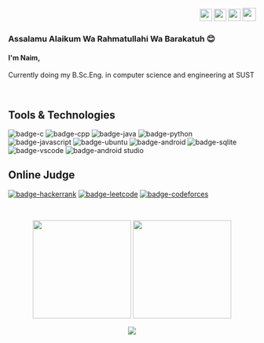 <p align="right">
    <a href="mailto:naimul9m@gmail.com"><img height="25" src="https://i.imgur.com/FOxl535.png"></a>
    <a href="https://www.linkedin.com/in/NaimulIslam9m/"><img height="25" src="https://i.ibb.co/37T7zn7/360-F-296542385-MRAz-EGWu-XRZEFy-Zs-Dk9k-YGc-YQIt-HGv-ES-1.jpg"></a>
    <a href="https://www.facebook.com/ssj.naim.54"><img height="25" src="https://i.imgur.com/wyJq4zr.png"></a>
    <a href="https://www.mevbook.com/Naim19"><img height="27" src="https://i.ibb.co/3h6b9Xt/com-mevbook-android-1.png"></a>
 
<p>

### Assalamu Alaikum Wa Rahmatullahi Wa Barakatuh 😊
#### I'm Naim,<br>
Currently doing my B.Sc.Eng. in  computer science and engineering at SUST

<br />

## Tools & Technologies

![badge-c](https://img.shields.io/badge/language-C-7fdbda?style=for-the-badge&logo=c&logoColor=white&labelColor=21223e)
![badge-cpp](https://img.shields.io/badge/language-C%2B%2B-7fdbda?style=for-the-badge&logo=c%2B%2B&logoColor=white&labelColor=21223e)
![badge-java](https://img.shields.io/badge/language-java-7fdbda?style=for-the-badge&logo=java&logoColor=white&labelColor=21223e)
![badge-python](https://img.shields.io/badge/language-python-7fdbda?style=for-the-badge&logo=python&logoColor=white&labelColor=21223e)
![badge-javascript](https://img.shields.io/badge/language-javascript-7fdbda?style=for-the-badge&logo=javascript&logoColor=white&labelColor=21223e)
![badge-ubuntu](https://img.shields.io/badge/os-ubuntu-7fdbda?style=for-the-badge&logo=ubuntu&logoColor=white&labelColor=21223e)
![badge-android](https://img.shields.io/badge/framework-android-7fdbda?style=for-the-badge&logo=android&logoColor=white&labelColor=21223e)
![badge-sqlite](https://img.shields.io/badge/database-sqlite-7fdbda?style=for-the-badge&logo=sqlite&logoColor=white&labelColor=21223e)
![badge-vscode](https://img.shields.io/badge/editor-vscode-7fdbda?style=for-the-badge&logo=visual-studio-code&logoColor=white&labelColor=21223e)
![badge-android studio](https://img.shields.io/badge/IDE-android_studio-7fdbda?style=for-the-badge&logo=android-studio&logoColor=white&labelColor=21223e)

## Online Judge
[![badge-hackerrank](https://img.shields.io/badge/-hackerrank-00c01c?style=for-the-badge&logo=hackerrank&logoColor=white&labelColor=21223e)](https://www.hackerrank.com/Naim19)
[![badge-leetcode](https://img.shields.io/badge/-leetcode-00c01c?style=for-the-badge&logo=leetcode&logoColor=white&labelColor=21223e)](https://leetcode.com/i_o__o_i/)
[![badge-codeforces](https://img.shields.io/badge/-codeforces-00c01c?style=for-the-badge&logo=codeforces&logoColor=white&labelColor=21223e)](https://codeforces.com/profile/Naim)

<br />

<p align = "center">

<img height = "200" src = "https://github-readme-stats.vercel.app/api?username=NaimulIslam9m&count_private=true&show_icons=true" />
<img height = "200" src = "https://github-readme-stats.vercel.app/api/top-langs/?username=NaimulIslam9m&layout=compact" />

</p>

<p align = "center">

<img src = "https://github-profile-trophy.vercel.app/?username=NaimulIslam9m&row=2&margin-w=5&margin-h=5&count_private=true" />

</p>

